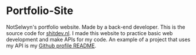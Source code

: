 # Portfolio-Site
NotSelwyn's portfolio website. Made by a back-end developer. This is the source code for [shitdev.nl](https://shitdev.nl). I made this website to practice basic web development and make APIs for my code. An example of a project that uses my API is my [Github profile README](https://shitdev.nl/Notselwyn/Notselwyn).  
